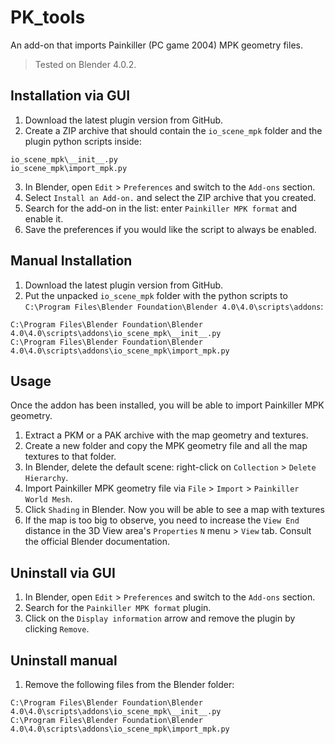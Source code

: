 # PK_tools

An add-on that imports Painkiller (PC game 2004) MPK geometry files.

> Tested on Blender 4.0.2.

## Installation via GUI

1. Download the latest plugin version from GitHub.
2. Create a ZIP archive that should contain the `io_scene_mpk` folder and the plugin python scripts inside:
```
io_scene_mpk\__init__.py
io_scene_mpk\import_mpk.py
```
3. In Blender, open `Edit` > `Preferences` and switch to the `Add-ons` section.
4. Select `Install an Add-on.` and select the ZIP archive that you created.
5. Search for the add-on in the list: enter `Painkiller MPK format` and enable it.
6. Save the preferences if you would like the script to always be enabled.

## Manual Installation

1. Download the latest plugin version from GitHub.
2. Put the unpacked `io_scene_mpk` folder with the python scripts to `C:\Program Files\Blender Foundation\Blender 4.0\4.0\scripts\addons`:

```
C:\Program Files\Blender Foundation\Blender 4.0\4.0\scripts\addons\io_scene_mpk\__init__.py
C:\Program Files\Blender Foundation\Blender 4.0\4.0\scripts\addons\io_scene_mpk\import_mpk.py
```

## Usage

Once the addon has been installed, you will be able to import Painkiller MPK geometry.

1. Extract a PKM or a PAK archive with the map geometry and textures.
2. Create a new folder and copy the MPK geometry file and all the map textures to that folder.
3. In Blender, delete the default scene: right-click on `Collection` > `Delete Hierarchy`.
4. Import Painkiller MPK geometry file via `File` > `Import` > `Painkiller World Mesh`.
5. Click `Shading` in Blender. Now you will be able to see a map with textures
6. If the map is too big to observe, you need to increase the `View End` distance in the 3D View area's `Properties` `N` menu > `View` tab. Consult the official Blender documentation.

## Uninstall via GUI

1. In Blender, open `Edit` > `Preferences` and switch to the `Add-ons` section.
2. Search for the `Painkiller MPK format` plugin.
3. Click on the `Display information` arrow and remove the plugin by clicking `Remove`.

## Uninstall manual

1. Remove the following files from the Blender folder:

```
C:\Program Files\Blender Foundation\Blender 4.0\4.0\scripts\addons\io_scene_mpk\__init__.py
C:\Program Files\Blender Foundation\Blender 4.0\4.0\scripts\addons\io_scene_mpk\import_mpk.py
```

